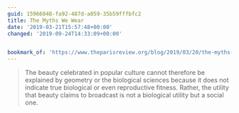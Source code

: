 ```yaml
---
guid: 15966048-fa92-487d-a059-35b59fffbfc2
title: The Myths We Wear
date: '2019-03-21T15:57:48+00:00'
changed: '2019-09-24T14:33:09+00:00'


bookmark_of: 'https://www.theparisreview.org/blog/2019/03/20/the-myths-we-wear/'
---
```


> The beauty celebrated in popular culture cannot therefore be explained by geometry or the biological sciences because it does not indicate true biological or even reproductive fitness. Rather, the utility that beauty claims to broadcast is not a biological utility but a social one.
